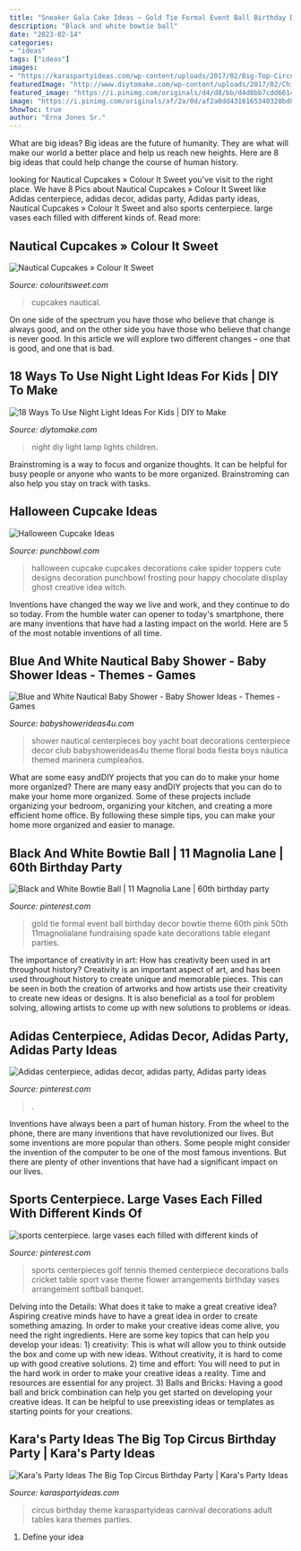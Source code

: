 ```yaml
---
title: "Sneaker Gala Cake Ideas ~ Gold Tie Formal Event Ball Birthday Decor Bowtie Theme 60th Pink 50th 11magnolialane Fundraising Spade Kate Decorations Table Elegant Parties"
description: "Black and white bowtie ball"
date: "2023-02-14"
categories:
- "ideas"
tags: ["ideas"]
images:
- "https://karaspartyideas.com/wp-content/uploads/2017/02/Big-Top-Circus-Birthday-Party-via-Karas-Party-Ideas-KarasPartyIdeas.com1_.jpg"
featuredImage: "http://www.diytomake.com/wp-content/uploads/2017/02/Children-Sleep-Light-LED-Small-Night.jpg"
featured_image: "https://i.pinimg.com/originals/d4/d8/bb/d4d8bb7cdd661466fffc06afdf54efda.jpg"
image: "https://i.pinimg.com/originals/af/2a/0d/af2a0dd4316165340320bd8953e1dbe6.jpg"
ShowToc: true
author: "Erna Jones Sr."
---
```



What are big ideas?
Big ideas are the future of humanity. They are what will make our world a better place and help us reach new heights. Here are 8 big ideas that could help change the course of human history.

	

		
looking for Nautical Cupcakes » Colour It Sweet you've visit to the right place. We have 8 Pics about Nautical Cupcakes » Colour It Sweet like Adidas centerpiece, adidas decor, adidas party, Adidas party ideas, Nautical Cupcakes » Colour It Sweet and also sports centerpiece. large vases each filled with different kinds of. Read more:
		
    
## Nautical Cupcakes » Colour It Sweet

<img loading=lazy src="http://www.colouritsweet.com/wp-content/uploads/2013/05/Cupcakes-Main.jpg" onerror="this.onerror=null;this.src='https://tse2.mm.bing.net/th?id=OIP.kX-v0H4Pg1eM7T1AsG9iMQHaJ2&amp;pid=15.1';" alt="Nautical Cupcakes » Colour It Sweet">

_Source: colouritsweet.com_

>cupcakes nautical. 

	

On one side of the spectrum you have those who believe that change is always good, and on the other side you have those who believe that change is never good. In this article we will explore two different changes – one that is good, and one that is bad.

    
## 18 Ways To Use Night Light Ideas For Kids | DIY To Make

<img loading=lazy src="http://www.diytomake.com/wp-content/uploads/2017/02/Children-Sleep-Light-LED-Small-Night.jpg" onerror="this.onerror=null;this.src='https://tse3.mm.bing.net/th?id=OIP.DEwNVNSjsOWZryBMBKprTwHaG5&amp;pid=15.1';" alt="18 Ways To Use Night Light Ideas For Kids | DIY to Make">

_Source: diytomake.com_

>night diy light lamp lights children. 

	

Brainstroming is a way to focus and organize thoughts. It can be helpful for busy people or anyone who wants to be more organized. Brainstroming can also help you stay on track with tasks.

    
## Halloween Cupcake Ideas

<img loading=lazy src="https://www.punchbowl.com/gridfs/fs/501c253d8b28d9113a0000ae-1344021823" onerror="this.onerror=null;this.src='https://tse4.mm.bing.net/th?id=OIP.WuxoA7w0pq86rEhO-qNIOwHaLH&amp;pid=15.1';" alt="Halloween Cupcake Ideas">

_Source: punchbowl.com_

>halloween cupcake cupcakes decorations cake spider toppers cute designs decoration punchbowl frosting pour happy chocolate display ghost creative idea witch. 

	

Inventions have changed the way we live and work, and they continue to do so today. From the humble water can opener to today's smartphone, there are many inventions that have had a lasting impact on the world. Here are 5 of the most notable inventions of all time.

    
## Blue And White Nautical Baby Shower - Baby Shower Ideas - Themes - Games

<img loading=lazy src="http://www.babyshowerideas4u.com/wp-content/uploads/2016/04/Blue-and-White-Nautical-Baby-Shower-Boat-Decor.jpg" onerror="this.onerror=null;this.src='https://tse2.mm.bing.net/th?id=OIP.CKA6ReSjGgP4u5p55JlFDwHaNK&amp;pid=15.1';" alt="Blue and White Nautical Baby Shower - Baby Shower Ideas - Themes - Games">

_Source: babyshowerideas4u.com_

>shower nautical centerpieces boy yacht boat decorations centerpiece decor club babyshowerideas4u theme floral boda fiesta boys náutica themed marinera cumpleaños. 

	

What are some easy andDIY projects that you can do to make your home more organized?
There are many easy andDIY projects that you can do to make your home more organized. Some of these projects include organizing your bedroom, organizing your kitchen, and creating a more efficient home office. By following these simple tips, you can make your home more organized and easier to manage.

    
## Black And White Bowtie Ball | 11 Magnolia Lane | 60th Birthday Party

<img loading=lazy src="https://i.pinimg.com/originals/af/2a/0d/af2a0dd4316165340320bd8953e1dbe6.jpg" onerror="this.onerror=null;this.src='https://tse3.mm.bing.net/th?id=OIP.bZIOnAfOClD0GROSCT922AHaLL&amp;pid=15.1';" alt="Black and White Bowtie Ball | 11 Magnolia Lane | 60th birthday party">

_Source: pinterest.com_

>gold tie formal event ball birthday decor bowtie theme 60th pink 50th 11magnolialane fundraising spade kate decorations table elegant parties. 

	

The importance of creativity in art: How has creativity been used in art throughout history?
Creativity is an important aspect of art, and has been used throughout history to create unique and memorable pieces. This can be seen in both the creation of artworks and how artists use their creativity to create new ideas or designs. It is also beneficial as a tool for problem solving, allowing artists to come up with new solutions to problems or ideas.

    
## Adidas Centerpiece, Adidas Decor, Adidas Party, Adidas Party Ideas

<img loading=lazy src="https://i.pinimg.com/736x/dd/c2/e8/ddc2e8374cfdec9fdb94cf485f7b6dae.jpg" onerror="this.onerror=null;this.src='https://tse1.mm.bing.net/th?id=OIP.x6xodEahawZtJ_kRhY8u-gHaHa&amp;pid=15.1';" alt="Adidas centerpiece, adidas decor, adidas party, Adidas party ideas">

_Source: pinterest.com_

>. 

	

Inventions have always been a part of human history. From the wheel to the phone, there are many inventions that have revolutionized our lives. But some inventions are more popular than others. Some people might consider the invention of the computer to be one of the most famous inventions. But there are plenty of other inventions that have had a significant impact on our lives.

    
## Sports Centerpiece. Large Vases Each Filled With Different Kinds Of

<img loading=lazy src="https://i.pinimg.com/originals/d4/d8/bb/d4d8bb7cdd661466fffc06afdf54efda.jpg" onerror="this.onerror=null;this.src='https://tse3.mm.bing.net/th?id=OIP.tfssuJlLkVJnu5asUH2npwHaLH&amp;pid=15.1';" alt="sports centerpiece. large vases each filled with different kinds of">

_Source: pinterest.com_

>sports centerpieces golf tennis themed centerpiece decorations balls cricket table sport vase theme flower arrangements birthday vases arrangement softball banquet. 

	

Delving into the Details: What does it take to make a great creative idea?
Aspiring creative minds have to have a great idea in order to create something amazing. In order to make your creative ideas come alive, you need the right ingredients. Here are some key topics that can help you develop your ideas: 1) creativity: This is what will allow you to think outside the box and come up with new ideas. Without creativity, it is hard to come up with good creative solutions. 2) time and effort: You will need to put in the hard work in order to make your creative ideas a reality. Time and resources are essential for any project. 3) Balls and Bricks: Having a good ball and brick combination can help you get started on developing your creative ideas. It can be helpful to use preexisting ideas or templates as starting points for your creations.

    
## Kara&#039;s Party Ideas The Big Top Circus Birthday Party | Kara&#039;s Party Ideas

<img loading=lazy src="https://karaspartyideas.com/wp-content/uploads/2017/02/Big-Top-Circus-Birthday-Party-via-Karas-Party-Ideas-KarasPartyIdeas.com1_.jpg" onerror="this.onerror=null;this.src='https://tse4.mm.bing.net/th?id=OIP.NEdwsMgyBL5cdqpPD35EfAHaLH&amp;pid=15.1';" alt="Kara&#039;s Party Ideas The Big Top Circus Birthday Party | Kara&#039;s Party Ideas">

_Source: karaspartyideas.com_

>circus birthday theme karaspartyideas carnival decorations adult tables kara themes parties. 

	

1. Define your idea

